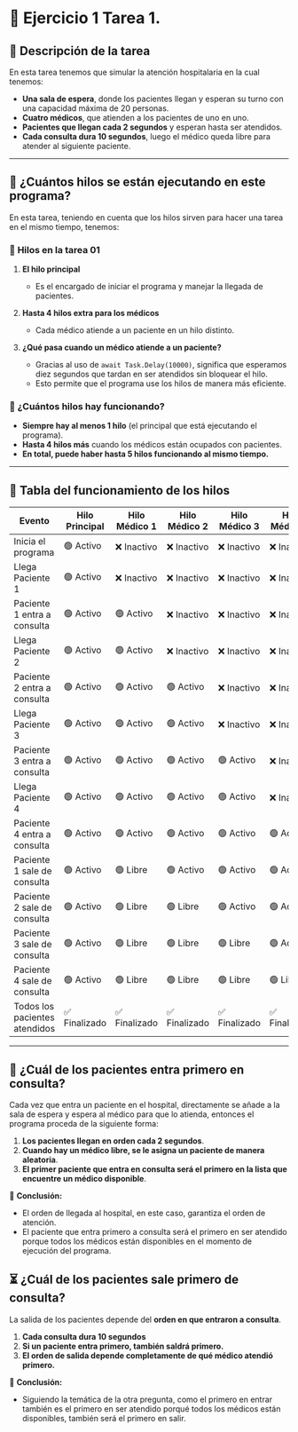 # 🏥 Ejercicio 1 Tarea 1.

## 📌 Descripción de la tarea
En esta tarea tenemos que simular la atención hospitalaria en la cual tenemos:

- **Una sala de espera**, donde los pacientes llegan y esperan su turno con una capacidad máxima de 20 personas.
- **Cuatro médicos**, que atienden a los pacientes de uno en uno.  
- **Pacientes que llegan cada 2 segundos** y esperan hasta ser atendidos.  
- **Cada consulta dura 10 segundos**, luego el médico queda libre para atender al siguiente paciente.  

---

## 🧵 ¿Cuántos hilos se están ejecutando en este programa?

En esta tarea, teniendo en cuenta que los hilos sirven para hacer una tarea en el mismo tiempo, tenemos: 

### 🔹 **Hilos en la tarea 01**
1. **El hilo principal**  
   - Es el encargado de iniciar el programa y manejar la llegada de pacientes.  

2. **Hasta 4 hilos extra para los médicos**  
   - Cada médico atiende a un paciente en un hilo distinto.  

3. **¿Qué pasa cuando un médico atiende a un paciente?**  
   - Gracias al uso de  `await Task.Delay(10000)`, significa que esperamos diez segundos que tardan en ser atendidos sin bloquear el hilo.
   - Esto permite que el programa use los hilos de manera más eficiente. 

### 🔹 **¿Cuántos hilos hay funcionando?**
- **Siempre hay al menos 1 hilo** (el principal que está ejecutando el programa).  
- **Hasta 4 hilos más** cuando los médicos están ocupados con pacientes.  
- **En total, puede haber hasta 5 hilos funcionando al mismo tiempo.**  
---
## 📌 Tabla del funcionamiento de los hilos

| Evento                          | Hilo Principal | Hilo Médico 1 | Hilo Médico 2 | Hilo Médico 3 | Hilo Médico 4 |
|---------------------------------|---------------|--------------|--------------|--------------|--------------|
| Inicia el programa             | 🟢 Activo     | ❌ Inactivo  | ❌ Inactivo  | ❌ Inactivo  | ❌ Inactivo  |
| Llega Paciente 1               | 🟢 Activo     | ❌ Inactivo  | ❌ Inactivo  | ❌ Inactivo  | ❌ Inactivo  |
| Paciente 1 entra a consulta    | 🟢 Activo     | 🟢 Activo    | ❌ Inactivo  | ❌ Inactivo  | ❌ Inactivo  |
| Llega Paciente 2               | 🟢 Activo     | 🟢 Activo    | ❌ Inactivo  | ❌ Inactivo  | ❌ Inactivo  |
| Paciente 2 entra a consulta    | 🟢 Activo     | 🟢 Activo    | 🟢 Activo    | ❌ Inactivo  | ❌ Inactivo  |
| Llega Paciente 3               | 🟢 Activo     | 🟢 Activo    | 🟢 Activo    | ❌ Inactivo  | ❌ Inactivo  |
| Paciente 3 entra a consulta    | 🟢 Activo     | 🟢 Activo    | 🟢 Activo    | 🟢 Activo    | ❌ Inactivo  |
| Llega Paciente 4               | 🟢 Activo     | 🟢 Activo    | 🟢 Activo    | 🟢 Activo    | ❌ Inactivo  |
| Paciente 4 entra a consulta    | 🟢 Activo     | 🟢 Activo    | 🟢 Activo    | 🟢 Activo    | 🟢 Activo    |
| Paciente 1 sale de consulta    | 🟢 Activo     | 🟢 Libre     | 🟢 Activo    | 🟢 Activo    | 🟢 Activo    |
| Paciente 2 sale de consulta    | 🟢 Activo     | 🟢 Libre     | 🟢 Libre     | 🟢 Activo    | 🟢 Activo    |
| Paciente 3 sale de consulta    | 🟢 Activo     | 🟢 Libre     | 🟢 Libre     | 🟢 Libre     | 🟢 Activo    |
| Paciente 4 sale de consulta    | 🟢 Activo     | 🟢 Libre     | 🟢 Libre     | 🟢 Libre     | 🟢 Libre     |
| Todos los pacientes atendidos  | ✅ Finalizado | ✅ Finalizado | ✅ Finalizado | ✅ Finalizado | ✅ Finalizado |


---
## 🏥 ¿Cuál de los pacientes entra primero en consulta?

Cada vez que entra un paciente en el hospital, directamente se añade a la sala de espera y espera al médico para que lo atienda, entonces el programa proceda de la siguiente forma: 


1. **Los pacientes llegan en orden cada 2 segundos**.  
2. **Cuando hay un médico libre, se le asigna un paciente de manera aleatoria**.  
3. **El primer paciente que entra en consulta será el primero en la lista que encuentre un médico disponible**.  

📌 **Conclusión:**  
- El orden de llegada al hospital, en este caso, garantiza el orden de atención.  
- El paciente que entra primero a consulta será el primero en ser atendido porque todos los médicos están disponibles en el momento de ejecución del programa.  


## ⏳ ¿Cuál de los pacientes sale primero de consulta?

La salida de los pacientes depende del **orden en que entraron a consulta**.

1. **Cada consulta dura 10 segundos**
2. **Si un paciente entra primero, también saldrá primero.**  
3. **El orden de salida depende completamente de qué médico atendió primero.**  

📌 **Conclusión:**  
- Siguiendo la temática de la otra pregunta, como el primero en entrar también es el primero en ser atendido porqué todos los médicos están disponibles, también será el primero en salir.  
